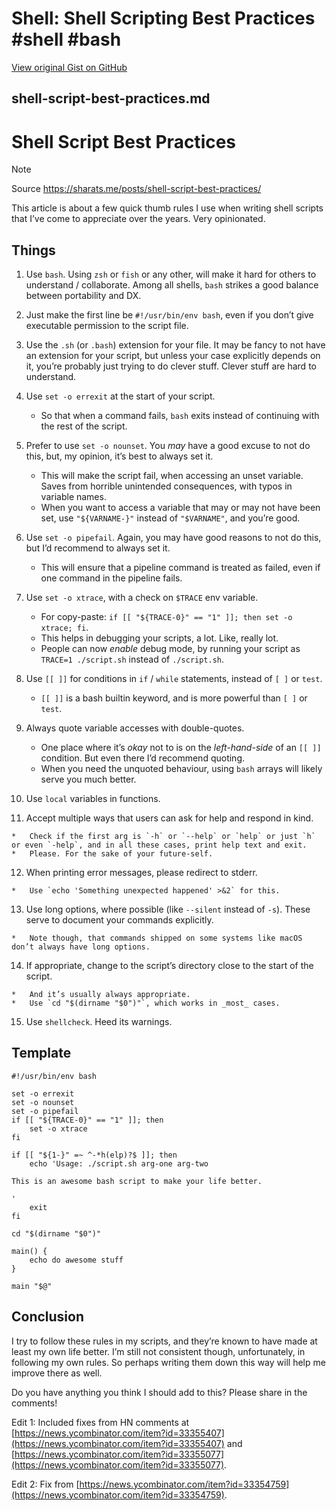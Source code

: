 # Shell: Shell Scripting Best Practices #shell #bash

[View original Gist on GitHub](https://gist.github.com/Integralist/49b7bdafaee71adcd5aef282f47509d2)

## shell-script-best-practices.md

# Shell Script Best Practices

> [!NOTE]
> Source https://sharats.me/posts/shell-script-best-practices/

This article is about a few quick thumb rules I use when writing shell scripts that I’ve come to appreciate over the years. Very opinionated.

## Things

1.  Use `bash`. Using `zsh` or `fish` or any other, will make it hard for others to understand / collaborate. Among all shells, `bash` strikes a good balance between portability and DX.
    
2.  Just make the first line be `#!/usr/bin/env bash`, even if you don’t give executable permission to the script file.
    
3.  Use the `.sh` (or `.bash`) extension for your file. It may be fancy to not have an extension for your script, but unless your case explicitly depends on it, you’re probably just trying to do clever stuff. Clever stuff are hard to understand.
    
4.  Use `set -o errexit` at the start of your script.
    
    *   So that when a command fails, `bash` exits instead of continuing with the rest of the script.
5.  Prefer to use `set -o nounset`. You _may_ have a good excuse to not do this, but, my opinion, it’s best to always set it.
    
    *   This will make the script fail, when accessing an unset variable. Saves from horrible unintended consequences, with typos in variable names.
    *   When you want to access a variable that may or may not have been set, use `"${VARNAME-}"` instead of `"$VARNAME"`, and you’re good.
6.  Use `set -o pipefail`. Again, you may have good reasons to not do this, but I’d recommend to always set it.
    
    *   This will ensure that a pipeline command is treated as failed, even if one command in the pipeline fails.
7.  Use `set -o xtrace`, with a check on `$TRACE` env variable.
    
    *   For copy-paste: `if [[ "${TRACE-0}" == "1" ]]; then set -o xtrace; fi`.
    *   This helps in debugging your scripts, a lot. Like, really lot.
    *   People can now _enable_ debug mode, by running your script as `TRACE=1 ./script.sh` instead of `./script.sh`.
8.  Use `[[ ]]` for conditions in `if` / `while` statements, instead of `[ ]` or `test`.
    
    *   `[[ ]]` is a bash builtin keyword, and is more powerful than `[ ]` or `test`.
9.  Always quote variable accesses with double-quotes.
    
    *   One place where it’s _okay_ not to is on the _left-hand-side_ of an `[[ ]]` condition. But even there I’d recommend quoting.
    *   When you need the unquoted behaviour, using `bash` arrays will likely serve you much better.
10.  Use `local` variables in functions.
    
11.  Accept multiple ways that users can ask for help and respond in kind.
    
    *   Check if the first arg is `-h` or `--help` or `help` or just `h` or even `-help`, and in all these cases, print help text and exit.
    *   Please. For the sake of your future-self.
12.  When printing error messages, please redirect to stderr.
    
    *   Use `echo 'Something unexpected happened' >&2` for this.
13.  Use long options, where possible (like `--silent` instead of `-s`). These serve to document your commands explicitly.
    
    *   Note though, that commands shipped on some systems like macOS don’t always have long options.
14.  If appropriate, change to the script’s directory close to the start of the script.
    
    *   And it’s usually always appropriate.
    *   Use `cd "$(dirname "$0")"`, which works in _most_ cases.
15.  Use `shellcheck`. Heed its warnings.
    

## Template

```shel
#!/usr/bin/env bash

set -o errexit
set -o nounset
set -o pipefail
if [[ "${TRACE-0}" == "1" ]]; then
    set -o xtrace
fi

if [[ "${1-}" =~ ^-*h(elp)?$ ]]; then
    echo 'Usage: ./script.sh arg-one arg-two

This is an awesome bash script to make your life better.

'
    exit
fi

cd "$(dirname "$0")"

main() {
    echo do awesome stuff
}

main "$@"

```


## Conclusion

I try to follow these rules in my scripts, and they’re known to have made at least my own life better. I’m still not consistent though, unfortunately, in following my own rules. So perhaps writing them down this way will help me improve there as well.

Do you have anything you think I should add to this? Please share in the comments!

Edit 1: Included fixes from HN comments at [https://news.ycombinator.com/item?id=33355407](https://news.ycombinator.com/item?id=33355407) and [https://news.ycombinator.com/item?id=33355077](https://news.ycombinator.com/item?id=33355077).

Edit 2: Fix from [https://news.ycombinator.com/item?id=33354759](https://news.ycombinator.com/item?id=33354759).

